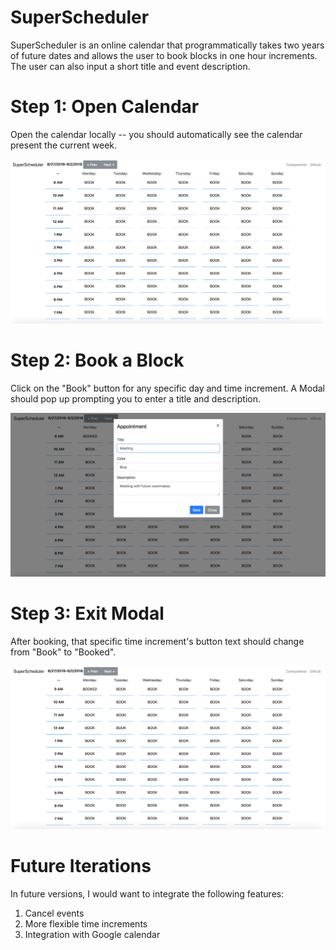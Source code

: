 # SuperScheduler

SuperScheduler is an online calendar that programmatically takes two years of future dates and allows the user to book blocks in one hour increments. The user can also input a short title and event description.

# Step 1: Open Calendar

Open the calendar locally -- you should automatically see the calendar present the current week.

<img width=600 src="/public/cal1.png"/>

# Step 2: Book a Block

Click on the "Book" button for any specific day and time increment. A Modal should pop up prompting you to enter a title and description.

<img width=600 src="/public/cal2.png"/>

# Step 3: Exit Modal

After booking, that specific time increment's button text should change from "Book" to "Booked".

<img width=600 src="/public/cal3.png"/>

# Future Iterations

In future versions, I would want to integrate the following features:

1) Cancel events
2) More flexible time increments
3) Integration with Google calendar
